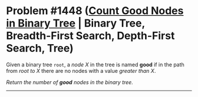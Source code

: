 # Problem #1448 ([Count Good Nodes in Binary Tree](https://leetcode.com/problems/count-good-nodes-in-binary-tree/) | Binary Tree, Breadth-First Search, Depth-First Search, Tree)

Given a binary tree `root`, a *node X* in the tree is named **good** if in the path from *root to X* there are no nodes with a value *greater than X*.

*Return the number of ***good*** nodes in the binary tree.*

***
